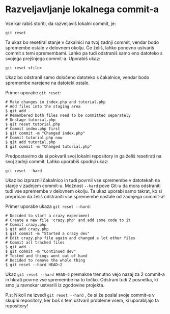 # Razveljavljanje lokalnega commit-a

Vse kar rabiš storiti, da razveljaviš lokalni commit, je:
```
git reset
```
Ta ukaz bo resetiral stanje v čakalnici na tvoj zadnji commit, vendar bodo spremembe ostale v delovnem okolju. Če želiš, lahko ponovno ustvariš commit s temi spremembami.
Lahko pa tudi odstraniš samo eno datoteko s svojega prejšnjega commit-a. Uporabiš ukaz:
```
git reset <file>
```
Ukaz bo odstranil samo določeno datoteko s čakalnice, vendar bodo spremembe narejene na datoteki ostale.

Primer uporabe ```git reset```:
```
# Make changes in index.php and tutorial.php
# Add files into the staging area
$ git add .
# Remembered both files need to be committed separately
# Unstage tutorial.php
$ git reset tutorial.php
# Commit index.php first
$ git commit -m "Changed index.php"
# Commit tutorial.php now
$ git add tutorial.php
$ git commit -m "Changed tutorial.php"
```

Predpostavimo da si pokvaril svoj lokalni repository in ga želiš resetirati na svoj zadnji commit.
Lahko uporabiš spodnji ukaz:
```
git reset --hard
```
Ukaz bo izpraznil čakalnico in tudi povrnil vse spremembe v datotekah na stanje v zadnjem commit-u.
Možnost ```--hard``` pove Git-u da mora odstraniti tudi vse spremembe v delovnem okolju.
Ta ukaz uporabi samo takrat, ko si prepričan da želiš odstraniti vse spremembe nastale od zadnjega commit-a!

Primer uporabe ukaza ```git reset --hard```:
```
# Decided to start a crazy experiment
# Create a new file 'crazy.php' and add some code to it
# Commit crazy.php
$ git add crazy.php
$ git commit -m "Started a crazy dev"
# Edit crazy.php file again and changed a lot other files
# Commit all tracked files
$ git add .
$ git commit -m "Continued dev"
# Tested and things went out of hand
# Decided to remove the whole thing
$ git reset --hard HEAD~2
```
Ukaz ```git reset --hard HEAD~2``` premakne trenutno vejo nazaj za 2 commit-a in hkrati povrne vse spremembe na to točko. Odstrani tudi 2 posnetka, ki smo ju ravnokar ustvarili iz zgodovine projekta.

P.s: Nikoli ne izvedi ```git reset --hard``` , če si že poslal svoje commit-e v skupni repository, ker boš s tem ustvaril probleme vsem, ki uporabljajo ta repository!

